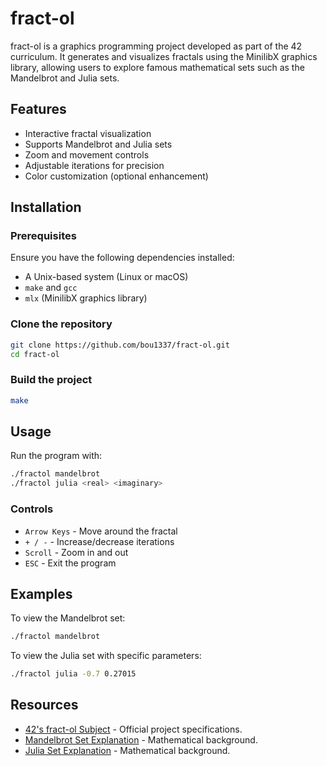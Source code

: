 # fract-ol

fract-ol is a graphics programming project developed as part of the 42 curriculum. It generates and visualizes fractals using the MinilibX graphics library, allowing users to explore famous mathematical sets such as the Mandelbrot and Julia sets.

## Features
- Interactive fractal visualization
- Supports Mandelbrot and Julia sets
- Zoom and movement controls
- Adjustable iterations for precision
- Color customization (optional enhancement)

## Installation
### Prerequisites
Ensure you have the following dependencies installed:
- A Unix-based system (Linux or macOS)
- `make` and `gcc`
- `mlx` (MinilibX graphics library)

### Clone the repository
```sh
git clone https://github.com/bou1337/fract-ol.git
cd fract-ol
```

### Build the project
```sh
make
```

## Usage
Run the program with:
```sh
./fractol mandelbrot
./fractol julia <real> <imaginary>
```

### Controls
- `Arrow Keys` - Move around the fractal
- `+ / -` - Increase/decrease iterations
- `Scroll` - Zoom in and out
- `ESC` - Exit the program

## Examples
To view the Mandelbrot set:
```sh
./fractol mandelbrot
```
To view the Julia set with specific parameters:
```sh
./fractol julia -0.7 0.27015
```

## Resources
- [42's fract-ol Subject](https://cdn.intra.42.fr/pdf/pdf/28536/en.subject.pdf) - Official project specifications.
- [Mandelbrot Set Explanation](https://en.wikipedia.org/wiki/Mandelbrot_set) - Mathematical background.
- [Julia Set Explanation](https://en.wikipedia.org/wiki/Julia_set) - Mathematical background.
